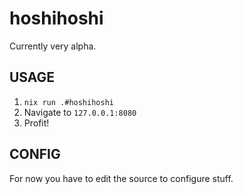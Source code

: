 # hoshihoshi

Currently very alpha.

## USAGE

1. `nix run .#hoshihoshi`
2. Navigate to `127.0.0.1:8080`
3. Profit!

## CONFIG

For now you have to edit the source to configure stuff.
